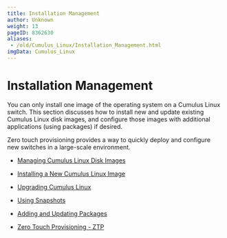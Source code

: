 ```yaml
---
title: Installation Management
author: Unknown
weight: 13
pageID: 8362630
aliases:
 - /old/Cumulus_Linux/Installation_Management.html
imgData: Cumulus_Linux
---
```

# Installation Management

You can only install one image of the operating system on a Cumulus
Linux switch. This section discusses how to install new and update
existing Cumulus Linux disk images, and configure those images with
additional applications (using packages) if desired.

Zero touch provisioning provides a way to quickly deploy and configure
new switches in a large-scale environment.

  - [Managing Cumulus Linux Disk
    Images](/old/Cumulus_Linux/Managing_Cumulus_Linux_Disk_Images.html)

  - [Installing a New Cumulus Linux
    Image](/old/Cumulus_Linux/Installing_a_New_Cumulus_Linux_Image.html)

  - [Upgrading Cumulus
    Linux](/old/Cumulus_Linux/Upgrading_Cumulus_Linux.html)

  - [Using Snapshots](/old/Cumulus_Linux/Using_Snapshots.html)

  - [Adding and Updating
    Packages](/old/Cumulus_Linux/Adding_and_Updating_Packages.html)

  - [Zero Touch Provisioning -
    ZTP](/old/Cumulus_Linux/Zero_Touch_Provisioning_-_ZTP.html)
